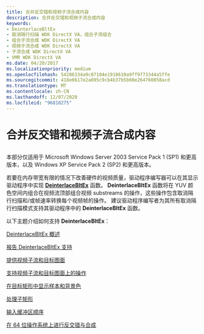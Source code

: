 ```yaml
---
title: 合并反交错和视频子流合成内容
description: 合并反交错和视频子流合成内容
keywords:
- DeinterlaceBltEx
- 取消隔行扫描 WDK DirectX VA，组合子流组合
- 组合子流合成 WDK DirectX VA
- 视频子流合成 WDK DirectX VA
- 子流合成 WDK DirectX VA
- VMR WDK DirectX VA
ms.date: 04/20/2017
ms.localizationpriority: medium
ms.openlocfilehash: 54286334a9c87104e1918610a9ff9773344a5ffe
ms.sourcegitcommit: 418e6617e2a695c9cb4b37b5b60e264760858acd
ms.translationtype: MT
ms.contentlocale: zh-CN
ms.lasthandoff: 12/07/2020
ms.locfileid: "96810275"
---
```

# <a name="combining-deinterlacing-and-video-substream-compositing"></a>合并反交错和视频子流合成内容


## <span id="ddk_combining_deinterlacing_and_video_substream_compositing_gg"></span><span id="DDK_COMBINING_DEINTERLACING_AND_VIDEO_SUBSTREAM_COMPOSITING_GG"></span>


本部分仅适用于 Microsoft Windows Server 2003 Service Pack 1 (SP1) 和更高版本，以及 Windows XP Service Pack 2 (SP2) 和更高版本。

若要在内存带宽有限的情况下改善硬件的视频质量，驱动程序编写器可以在其显示驱动程序中实现 [**DeinterlaceBltEx**](./dxva-deinterlacebobdeviceclass-deinterlacebltex.md) 函数。 **DeinterlaceBltEx** 函数将在 YUV 颜色空间内组合在视频流顶部组合视频 substreams 的操作，这些操作包含取消隔行扫描和/或帧速率转换每个视频帧的操作。 建议驱动程序编写者为其所有取消隔行扫描模式支持其驱动程序中的 **DeinterlaceBltEx** 函数。

以下主题介绍如何支持 **DeinterlaceBltEx**：

[DeinterlaceBltEx 概述](overview-of-deinterlacebltex.md)

[报告 DeinterlaceBltEx 支持](reporting-support-for-deinterlacebltex.md)

[提供视频子流和目标图面](supplying-video-substream-and-destination-surfaces.md)

[支持视频子流和目标图面上的操作](supporting-operations-on-video-substream-and-destination-surfaces.md)

[在目标矩形中显示样本和背景色](displaying-samples-and-background-color-in-the-target-rectangle.md)

[处理子矩形](processing-subrectangles.md)

[输入缓冲区顺序](input-buffer-order.md)

[在 64 位操作系统上进行反交错与合成](deinterlacing-and-compositing-on-64-bit-operating-systems.md)

 

